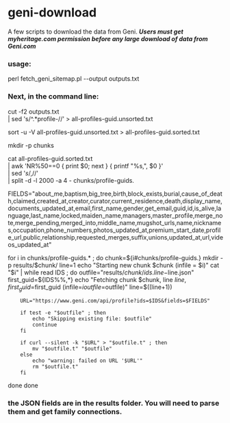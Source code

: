 # geni-download
A few scripts to download the data from Geni. ***Users must get myheritage.com permission before any large download of data from Geni.com*** 

### usage:
perl fetch_geni_sitemap.pl --output outputs.txt

### Next, in the command line:

cut -f2 outputs.txt \
    | sed 's/^.*profile-//' > all-profiles-guid.unsorted.txt

sort -u -V all-profiles-guid.unsorted.txt > all-profiles-guid.sorted.txt

mkdir -p chunks

cat all-profiles-guid.sorted.txt \
 | awk 'NR%50==0 { print $0; next } { printf "%s,", $0 }' \
 | sed '$s/,$//' \
 | split -d -l 2000 -a 4 - chunks/profile-guids.
 
FIELDS="about_me,baptism,big_tree,birth,block_exists,burial,cause_of_death,claimed,created_at,creator,curator,current_residence,death,display_name,documents_updated_at,email,first_name,gender,get_email,guid,id,is_alive,language,last_name,locked,maiden_name,managers,master_profile,merge_note,merge_pending,merged_into,middle_name,mugshot_urls,name,nicknames,occupation,phone_numbers,photos_updated_at,premium_start_date,profile_url,public,relationship,requested_merges,suffix,unions,updated_at,url,videos_updated_at"


for i in chunks/profile-guids.* ; do
    chunk=${i#chunks/profile-guids.}
    mkdir -p results/$chunk/
    line=1
    echo "Starting new chunk $chunk (infile = $i)"
    cat "$i" | while read IDS ; do
        outfile="results/$chunk/ids.line-$line.json"
        first_guid=${IDS%%,*}
        echo "Fetching chunk $chunk, line $line, first_guid=$first_guid (infile=$i  outfile=$outfile)"
        line=$((line+1))

        URL="https://www.geni.com/api/profile?ids=$IDS&fields=$FIELDS"

        if test -e "$outfile" ; then
            echo "Skipping existing file: $outfile"
            continue
        fi

        if curl --silent -k "$URL" > "$outfile.t" ; then
            mv "$outfile.t" "$outfile"
        else
            echo "warning: failed on URL '$URL'"
            rm "$outfile.t"
        fi
   done
done


### the JSON fields are in the results folder. You will need to parse them and get family connections.
